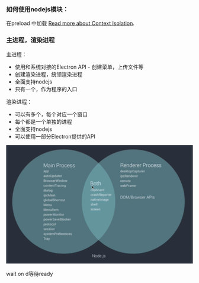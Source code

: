 ### 如何使用nodejs模块：

在preload 中加载
[Read more about Context Isolation](https://github.com/electron/electron/blob/master/docs/tutorial/context-isolation.md).

### 主进程，渲染进程
主进程：
- 使用和系统对接的Electron API - 创建菜单，上传文件等
- 创建渲染进程，统领渲染进程
- 全面支持nodejs
- 只有一个，作为程序的入口

渲染进程：
- 可以有多个，每个对应一个窗口
- 每个都是一个单独的进程
- 全面支持nodejs
- 可以使用一部分Electron提供的API

![diff-main-renderer](./diff-main-renderer.png)


wait on d等待ready
